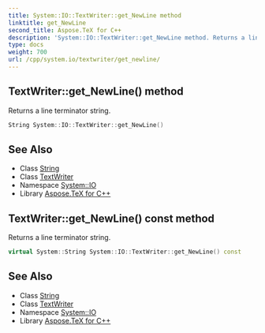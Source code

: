 ```yaml
---
title: System::IO::TextWriter::get_NewLine method
linktitle: get_NewLine
second_title: Aspose.TeX for C++
description: 'System::IO::TextWriter::get_NewLine method. Returns a line terminator string in C++.'
type: docs
weight: 700
url: /cpp/system.io/textwriter/get_newline/
---
```

## TextWriter::get_NewLine() method


Returns a line terminator string.

```cpp
String System::IO::TextWriter::get_NewLine()
```

## See Also

* Class [String](../../../system/string/)
* Class [TextWriter](../)
* Namespace [System::IO](../../)
* Library [Aspose.TeX for C++](../../../)
## TextWriter::get_NewLine() const method


Returns a line terminator string.

```cpp
virtual System::String System::IO::TextWriter::get_NewLine() const
```

## See Also

* Class [String](../../../system/string/)
* Class [TextWriter](../)
* Namespace [System::IO](../../)
* Library [Aspose.TeX for C++](../../../)
